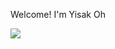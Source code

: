 Welcome! I'm Yisak Oh

<a href="https://github.com/Yisak5"><img src="https://img.shields.io/badge/GitHub-181717?style=flat-square&logo=GitHub&logoColor=white"/></a>
